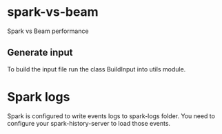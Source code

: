 # spark-vs-beam
Spark vs Beam performance


## Generate input
To build the input file run the class BuildInput into utils module. 

# Spark logs
Spark is configured to write events logs to spark-logs folder. You need to configure your spark-history-server to load those events.
